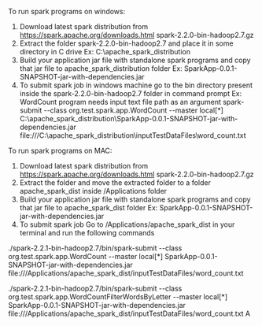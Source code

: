 To run spark programs on windows:
1. Download latest spark distribution from https://spark.apache.org/downloads.html
spark-2.2.0-bin-hadoop2.7.gz
2. Extract the folder spark-2.2.0-bin-hadoop2.7 and place it in some directory in C drive
Ex: C:\apache_spark_distribution
3. Build your application jar file with standalone spark programs and copy that jar file to apache_spark_distribution folder
Ex: SparkApp-0.0.1-SNAPSHOT-jar-with-dependencies.jar
4. To submit spark job in windows machine go to the bin directory present inside the spark-2.2.0-bin-hadoop2.7 folder in command prompt
Ex: WordCount program needs input text file path as an argument
spark-submit --class org.test.spark.app.WordCount --master local[*] C:\apache_spark_distribution\SparkApp-0.0.1-SNAPSHOT-jar-with-dependencies.jar file:///C:\apache_spark_distribution\inputTestDataFiles\word_count.txt


To run spark programs on MAC:
1. Download latest spark distribution from https://spark.apache.org/downloads.html
spark-2.2.0-bin-hadoop2.7.gz
2. Extract the folder and move the extracted folder to a folder apache_spark_dist inside /Applications folder
3. Build your application jar file with standalone spark programs and copy that jar file to apache_spark_dist folder
Ex: SparkApp-0.0.1-SNAPSHOT-jar-with-dependencies.jar
4. To submit spark job Go to /Applications/apache_spark_dist in your terminal and  run the following commands

./spark-2.2.1-bin-hadoop2.7/bin/spark-submit --class org.test.spark.app.WordCount --master local[*] SparkApp-0.0.1-SNAPSHOT-jar-with-dependencies.jar file:///Applications/apache_spark_dist/inputTestDataFiles/word_count.txt

./spark-2.2.1-bin-hadoop2.7/bin/spark-submit --class org.test.spark.app.WordCountFilterWordsByLetter --master local[*] SparkApp-0.0.1-SNAPSHOT-jar-with-dependencies.jar file:///Applications/apache_spark_dist/inputTestDataFiles/word_count.txt A